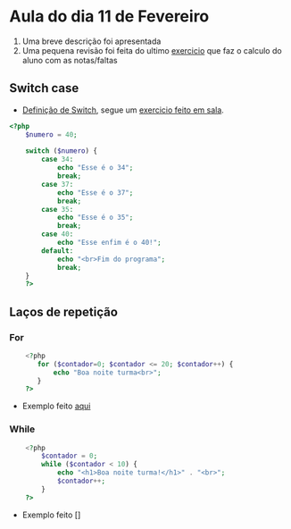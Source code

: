 # Aula do dia 11 de Fevereiro

1.  Uma breve descrição foi apresentada
2.  Uma pequena revisão foi feita do ultimo [exercicio](https://github.com/yuribreion1/FIAPSistemasParaInternet/blob/master/DigitalExperiencePlataform/Aula2-190211/desafio3-revisao.php) que faz o calculo do aluno com as notas/faltas

## Switch case 
-   [Definição de Switch](https://www.devmedia.com.br/php-estrutura-condicional-switch-case/38223), segue um [exercicio feito em sala](https://github.com/yuribreion1/FIAPSistemasParaInternet/blob/master/DigitalExperiencePlataform/Aula2-190211/switch_case.php).

```php
<?php
    $numero = 40;
    
    switch ($numero) {
        case 34:
            echo "Esse é o 34";
            break;
        case 37:
            echo "Esse é o 37";
            break;
        case 35:
            echo "Esse é o 35";
            break;
        case 40:
            echo "Esse enfim é o 40!";
        default:
            echo "<br>Fim do programa";
            break;
    }
    ?>
```

## Laços de repetição

### For

```php
    <?php 
       for ($contador=0; $contador <= 20; $contador++) { 
           echo "Boa noite turma<br>";
       } 
    ?>
```
-   Exemplo feito [aqui](https://github.com/yuribreion1/FIAPSistemasParaInternet/blob/master/DigitalExperiencePlataform/Aula2-190211/lacoFor.php)

### While

```php
    <?php 
        $contador = 0;
        while ($contador < 10) {
            echo "<h1>Boa noite turma!</h1>" . "<br>";
            $contador++;
        }
    ?>
```
-   Exemplo feito []